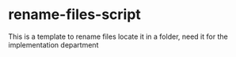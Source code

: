# rename-files-script
This is a template to rename files locate it in a folder, need it for the implementation department
